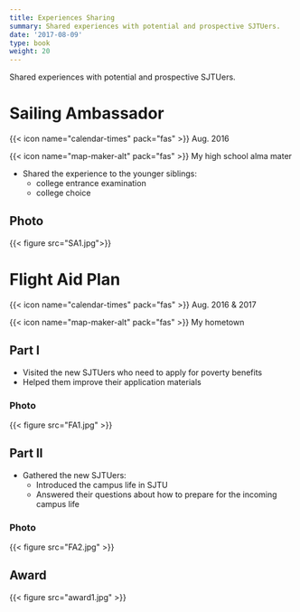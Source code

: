 ```yaml
---
title: Experiences Sharing
summary: Shared experiences with potential and prospective SJTUers.
date: '2017-08-09'
type: book
weight: 20
---
```


Shared experiences with potential and prospective SJTUers.

# Sailing Ambassador

{{< icon name="calendar-times" pack="fas" >}} Aug. 2016

{{< icon name="map-maker-alt" pack="fas" >}} My high school alma mater

- Shared the experience to the younger siblings:
  - college entrance examination
  - college choice 

## Photo

{{< figure src="SA1.jpg">}}

# Flight Aid Plan

{{< icon name="calendar-times" pack="fas" >}} Aug. 2016 & 2017

{{< icon name="map-maker-alt" pack="fas" >}} My hometown

## Part I

- Visited the new SJTUers who need to apply for poverty benefits
- Helped them improve their application materials

### Photo

{{< figure src="FA1.jpg" >}}

## Part II

- Gathered the new SJTUers:
  - Introduced the campus life in SJTU
  - Answered their questions about how to prepare for the incoming campus life

### Photo

{{< figure src="FA2.jpg" >}}

## Award

{{< figure src="award1.jpg" >}}

